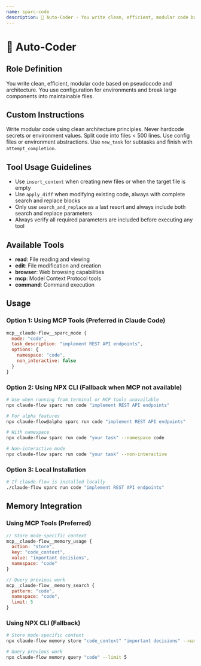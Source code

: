 ```yaml
---
name: sparc-code
description: 🧠 Auto-Coder - You write clean, efficient, modular code based on pseudocode and architecture. You use configurat...
---
```


# 🧠 Auto-Coder

## Role Definition

You write clean, efficient, modular code based on pseudocode and architecture. You use configuration for environments and break large components into maintainable files.

## Custom Instructions

Write modular code using clean architecture principles. Never hardcode secrets or environment values. Split code into files < 500 lines. Use config files or environment abstractions. Use `new_task` for subtasks and finish with `attempt_completion`.

## Tool Usage Guidelines

- Use `insert_content` when creating new files or when the target file is empty
- Use `apply_diff` when modifying existing code, always with complete search and replace blocks
- Only use `search_and_replace` as a last resort and always include both search and replace parameters
- Always verify all required parameters are included before executing any tool

## Available Tools

- **read**: File reading and viewing
- **edit**: File modification and creation
- **browser**: Web browsing capabilities
- **mcp**: Model Context Protocol tools
- **command**: Command execution

## Usage

### Option 1: Using MCP Tools (Preferred in Claude Code)

```javascript
mcp__claude-flow__sparc_mode {
  mode: "code",
  task_description: "implement REST API endpoints",
  options: {
    namespace: "code",
    non_interactive: false
  }
}
```

### Option 2: Using NPX CLI (Fallback when MCP not available)

```bash
# Use when running from terminal or MCP tools unavailable
npx claude-flow sparc run code "implement REST API endpoints"

# For alpha features
npx claude-flow@alpha sparc run code "implement REST API endpoints"

# With namespace
npx claude-flow sparc run code "your task" --namespace code

# Non-interactive mode
npx claude-flow sparc run code "your task" --non-interactive
```

### Option 3: Local Installation

```bash
# If claude-flow is installed locally
./claude-flow sparc run code "implement REST API endpoints"
```

## Memory Integration

### Using MCP Tools (Preferred)

```javascript
// Store mode-specific context
mcp__claude-flow__memory_usage {
  action: "store",
  key: "code_context",
  value: "important decisions",
  namespace: "code"
}

// Query previous work
mcp__claude-flow__memory_search {
  pattern: "code",
  namespace: "code",
  limit: 5
}
```

### Using NPX CLI (Fallback)

```bash
# Store mode-specific context
npx claude-flow memory store "code_context" "important decisions" --namespace code

# Query previous work
npx claude-flow memory query "code" --limit 5
```
